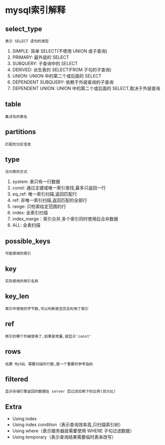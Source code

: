 # mysql索引解释
## select_type
    表示 SELECT 语句的类型
1. SIMPLE: 简单 SELECT(不使用 UNION 或子查询)
2. PRIMARY: 最外层的 SELECT
3. SUBQUERY: 子查询中的 SELECT
4. DERIVED: 派生表的 SELECT(FROM 子句的子查询)
5. UNION: UNION 中的第二个或后面的 SELECT
6. DEPENDENT SUBQUERY: 依赖于外层查询的子查询
7. DEPENDENT UNION: UNION 中的第二个或后面的 SELECT,取决于外层查询

## table
    集涉及的表名
## partitions
    匹配的分区信息
## type
    访问表的方式
1. system: 表只有一行数据
2. const: 通过主键或唯一索引查找,最多只返回一行
3. eq_ref: 唯一索引扫描,返回匹配行
4. ref: 非唯一索引扫描,返回匹配的全部行
5. range: 只检索给定范围的行
6. index: 全索引扫描
7. index_merge：索引合并,多个索引同时使用后合并数据
8. ALL: 全表扫描
## possible_keys
    可能使用的索引
## key
    实际使用的索引名称
## key_len
    索引中使用的字节数,可以判断是否完全利用了索引
## ref
    索引的哪个列被使用了,如果是常量,就显示'const'
## rows
    估算 MySQL 需要扫描的行数,是一个重要的参考指标
## filtered
    显示存储引擎返回的数据在 server 层过滤后剩下的比例(百分比)
## Extra
- Using index
- Using index condition（表示查询效率高,只扫描索引树）
- Using where（表示服务器层需要使用 WHERE 子句过滤数据）
- Using temporary（表示查询结果需要临时表来改写）